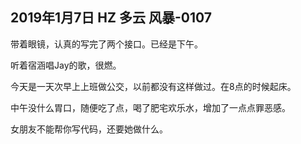 ## 2019年1月7日 HZ 多云  风暴-0107

带着眼镜，认真的写完了两个接口。已经是下午。 

听着宿涵唱Jay的歌，很燃。

今天是一天次早上上班做公交，以前都没有这样做过。在8点的时候起床。

中午没什么胃口，随便吃了点，喝了肥宅欢乐水，增加了一点点罪恶感。

女朋友不能帮你写代码，还要她做什么。 

